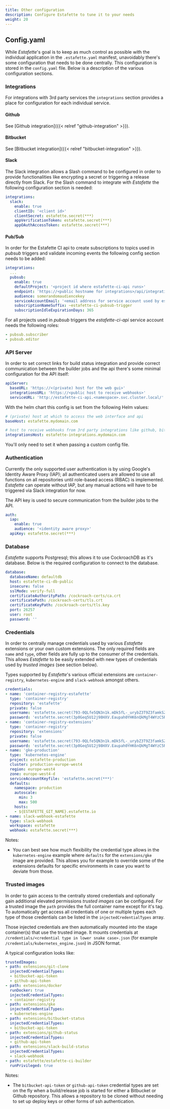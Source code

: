 ```yaml
---
title: Other configuration
description: Configure Estafette to tune it to your needs
weight: 20
---
```


## Config.yaml

While _Estafette_'s goal is to keep as much control as possible with the individual application in the `.estafette.yaml` manifest, unavoidably there's some configuration that needs to be done centrally. This configuration is stored in the `config.yaml` file. Below is a description of the various configuration sections.

### Integrations

For integrations with 3rd party services the `integrations` section provides a place for configuration for each individual service.

#### Github

See [Github integration]({{< relref "github-integration" >}}).

#### Bitbucket

See [Bitbucket integration]({{< relref "bitbucket-integration" >}}).

#### Slack

The Slack integration allows a Slash command to be configured in order to provide functionalities like encrypting a secret or triggering a release directly from Slack. For the Slash command to integrate with _Estafette_ the following configuration section is needed:

```yaml
integrations:
  slack:
    enable: true
    clientID: '<client id>'
    clientSecret: estafette.secret(***)
    appVerificationToken: estafette.secret(***)
    appOAuthAccessToken: estafette.secret(***)
```

#### Pub/Sub

In order for the Estafette CI api to create subscriptions to topics used in _pubsub_ triggers and validate incoming events the following config section needs to be added:

```yaml
integrations:
  ...
  pubsub:
    enable: true
    defaultProject: '<project id where estafette-ci-api runs>'
    endpoint: 'https://<public hostname for integrations>/api/integrations/pubsub/events'
    audience: somerandomaudiencekey
    serviceAccountEmail: '<email address for service account used by estafette-ci-api>'
    subscriptionNameSuffix: ~estafette-ci-pubsub-trigger
    subscriptionIdleExpirationDays: 365
```

For all projects used in _pubsub_ triggers the _estafette-ci-api_ service account needs the following roles:

```yaml
- pubsub.subscriber
- pubsub.editor
```

### API Server

In order to set correct links for build status integration and provide correct communication between the builder jobs and the api there's some minimal configuration for the API itself:

```yaml
apiServer:
  baseURL: 'https://<(private) host for the web gui>'
  integrationsURL: 'https://<public host to receive webhooks>'
  serviceURL: 'http://estafette-ci-api.<namespace>.svc.cluster.local/'
```

With the helm chart this config is set from the following Helm values:

```yaml
# (private) host at which to access the web interface and api
baseHost: estafette.mydomain.com

# host to receive webhooks from 3rd party integrations like github, bitbucket
integrationsHost: estafette-integrations.mydomain.com
```

You'll only need to set it when passing a custom config file.

### Authentication

Currently the only supported user authentication is by using Google's Identity Aware Proxy (IAP); all authenticated users are allowed to use all functions on all repositories until role-based access (RBAC) is implemented. _Estafette_ can operate without IAP, but any manual actions will have to be triggered via Slack integration for now.

The API key is used to secure communication from the builder jobs to the API.

```yaml
auth:
  iap:
    enable: true
    audience: '<identity aware proxy>'
  apiKey: estafette.secret(***)
```

### Database

_Estafette_ supports Postgresql; this allows it to use CockroachDB as it's database. Below is the required configuration to connect to the database.

```yaml
database:
  databaseName: defaultdb
  host: estafette-ci-db-public
  insecure: false
  sslMode: verify-full
  certificateAuthorityPath: /cockroach-certs/ca.crt
  certificatePath: /cockroach-certs/tls.crt
  certificateKeyPath: /cockroach-certs/tls.key
  port: 26257
  user: root
  password: ''
```

### Credentials

In order to centrally manage credentials used by various _Estafette_ extensions or your own custom extensions. The only required fields are `name` and `type`, other fields are fully up to the consumer of the credentials. This allows _Estafette_ to be easily extended with new types of credentials used by _trusted images_ (see section below).

Types supported by _Estafette_'s various official extensions are `container-registry`, `kubernetes-engine` and `slack-webhook` amongst others.

```yaml
credentials:
- name: 'container-registry-estafette'
  type: 'container-registry'
  repository: 'estafette'
  private: false
  username: 'estafette.secret(793-0QLfe5QN3n1k.mDk5fL-_urybZ3T9Z3famkSZR68d-SrfqA==)'
  password: 'estafette.secret(3p0Geq5U12j98HXV.Eaupah0YHK6nQkMgT4WYzC5R8FRQbDk5H6aTo1saw35de2KQ)'
- name: 'container-registry-extensions'
  type: 'container-registry'
  repository: 'extensions'
  private: false
  username: 'estafette.secret(793-0QLfe5QN3n1k.mDk5fL-_urybZ3T9Z3famkSZR68d-SrfqA==)'
  password: 'estafette.secret(3p0Geq5U12j98HXV.Eaupah0YHK6nQkMgT4WYzC5R8FRQbDk5H6aTo1saw35de2KQ)'
- name: 'gke-production'
  type: 'kubernetes-engine'
  project: estafette-production
  cluster: production-europe-west4
  region: europe-west4
  zone: europe-west4-d
  serviceAccountKeyfile: 'estafette.secret(***)'
  defaults:
    namespace: production
    autoscale:
      min: 3
      max: 500
    hosts:
    - ${ESTAFETTE_GIT_NAME}.estafette.io
- name: slack-webhook-estafette
  type: slack-webhook
  workspace: estafette
  webhook: estafette.secret(***)
```

Notes:

* You can best see how much flexibility the credential type allows in the `kubernetes-engine` example where `defaults` for the `extensions/gke` image are provided. This allows you for example to override some of the extensions defaults for specific environments in case you want to deviate from those.

### Trusted images

In order to gain access to the centrally stored credentials and optionally gain additional elevated permissions _trusted images_ can be configured. For a trusted image the `path` provides the full container name except for it's tag. To automatically get access all credentials of one or multiple types each type of those credentials can be listed in the `injectedCredentialTypes` array.

Those injected credentials are then automatically mounted into the stage container(s) that use the trusted image. It mounts credentials at `/credentials/<credential type in lower snake case>.json` (for example `/credentials/kubernetes_engine.json`) in JSON format.

A typical configuration looks like:

```yaml
trustedImages:
- path: extensions/git-clone
  injectedCredentialTypes:
  - bitbucket-api-token
  - github-api-token
- path: extensions/docker
  runDocker: true
  injectedCredentialTypes:
  - container-registry
- path: extensions/gke
  injectedCredentialTypes:
  - kubernetes-engine
- path: extensions/bitbucket-status
  injectedCredentialTypes:
  - bitbucket-api-token
- path: extensions/github-status
  injectedCredentialTypes:
  - github-api-token
- path: extensions/slack-build-status
  injectedCredentialTypes:
  - slack-webhook
- path: estafette/estafette-ci-builder
  runPrivileged: true
```

Notes:

* The `bitbucket-api-token` or `github-api-token` credential types are set on the fly when a build/release job is started for either a Bitbucket or Github repository. This allows a repository to be cloned without needing to set up deploy keys or other forms of ssh authentication.